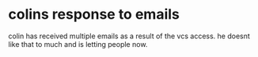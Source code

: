 # colins response to emails

colin has received multiple emails as a result of the vcs access.
he doesnt like that to much and is letting people now.

